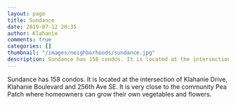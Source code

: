 ```yaml
---
layout: page
title: Sundance
date: 2019-07-12 20:35
author: Klahanie
comments: true
categories: []
thumbnail: "/images/neighborhoods/sundance.jpg"
description: Sundance has 158 condos. It is located at the intersection of Klahanie Drive, Klahanie Boulevard and 256th Ave SE. It is very close to the community Pea Patch where homeowners can grow their own vegetables and flowers.
---
```

Sundance has 158 condos. It is located at the intersection of Klahanie Drive, Klahanie Boulevard and 256th Ave SE. It is very close to the community Pea Patch where homeowners can grow their own vegetables and flowers.

<object type="image/svg+xml" data="/images/neighborhoods/sundance.svg" class="img-fluid"/>